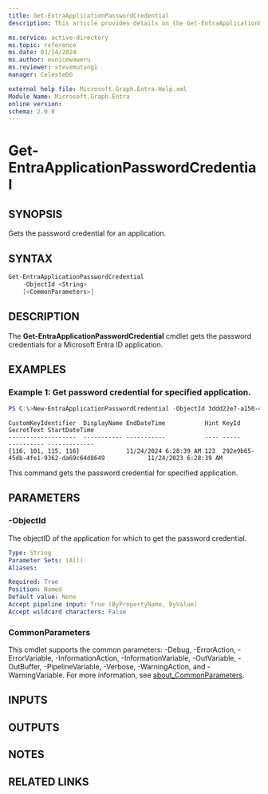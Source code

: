 ```yaml
---
title: Get-EntraApplicationPasswordCredential
description: This article provides details on the Get-EntraApplicationPasswordCredential command.

ms.service: active-directory
ms.topic: reference
ms.date: 03/14/2024
ms.author: eunicewaweru
ms.reviewer: stevemutungi
manager: CelesteDG

external help file: Microsoft.Graph.Entra-Help.xml
Module Name: Microsoft.Graph.Entra
online version:
schema: 2.0.0
---
```


# Get-EntraApplicationPasswordCredential

## SYNOPSIS
Gets the password credential for an application.

## SYNTAX

```powershell
Get-EntraApplicationPasswordCredential 
    -ObjectId <String> 
    [<CommonParameters>]
```

## DESCRIPTION
The **Get-EntraApplicationPasswordCredential** cmdlet gets the password credentials for a Microsoft Entra ID application.

## EXAMPLES

### Example 1: Get password credential for specified application.
```powershell
PS C:\>New-EntraApplicationPasswordCredential -ObjectId 3ddd22e7-a150-4bb3-b100-e410dea1cb84
```

```output
CustomKeyIdentifier  DisplayName EndDateTime           Hint KeyId                                SecretText StartDateTime
-------------------  ----------- -----------           ---- -----                                ---------- -------------
{116, 101, 115, 116}             11/24/2024 6:28:39 AM 123  292e9b65-45db-4fe1-9362-da69c64d8649            11/24/2023 6:28:39 AM
```

This command gets the password credential for specified application.

## PARAMETERS

### -ObjectId
The objectID of the application for which to get the password credential.

```yaml
Type: String
Parameter Sets: (All)
Aliases:

Required: True
Position: Named
Default value: None
Accept pipeline input: True (ByPropertyName, ByValue)
Accept wildcard characters: False
```

### CommonParameters
This cmdlet supports the common parameters: -Debug, -ErrorAction, -ErrorVariable, -InformationAction, -InformationVariable, -OutVariable, -OutBuffer, -PipelineVariable, -Verbose, -WarningAction, and -WarningVariable. For more information, see [about_CommonParameters](http://go.microsoft.com/fwlink/?LinkID=113216).

## INPUTS

## OUTPUTS

## NOTES

## RELATED LINKS
